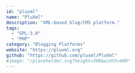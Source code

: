 ```yaml
---
id: "pluxml"
name: "PluXml"
description: "XML-based blog/CMS platform."
tags:
  - "GPL-3.0"
  - "PHP"
category: "Blogging Platforms"
website: "https://pluxml.org"
github: "https://github.com/pluxml/PluXml"
#image: "/placeholder.svg?height=300&width=400"
---
```


